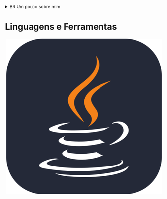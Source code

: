 <details>
<summary>BR Um pouco sobre mim</summary>
<p>

Possuo carreira em evolução na área de TI/Data/Desenvolvimento e conhecimento em linguagens de programação, sempre sendo flexível e aprendendo metodologias novas para me aprimorar.

📖 Estou cursando Desenvolvimento Full Stack Java pela EBAC – Escola Britânica de Artes Criativas e Tecnologias, ganhando mais conhecimento para aperfeiçoar minhas skills.

💻Backlog de Estudos / Projetos:

1.Sistema de marketing por e-mail
2.Sistema de blog completo
3.Dashboard e landing page
4.Formulário de registro
5.Site completo
6.Aplicativo Node Database.js
7.React e-commerce frontend
8.Formulário de check-out
</p>
</details>

# Linguagens e Ferramentas
<p align="center">
<img src="https://github.com/tandpfun/skill-icons/raw/main/icons/Java-Dark.svg" alt="HTML5 height"40px" style="vertical-align:top; margin:4px">

